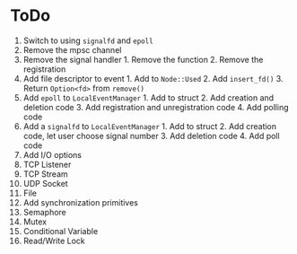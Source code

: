 # ToDo
 1. Switch to using `signalfd` and `epoll`
   1. Remove the mpsc channel
   2. Remove the signal handler
     1. Remove the function
     2. Remove the registration
   3. Add file descriptor to event
     1. Add to `Node::Used`
     2. Add `insert_fd()`
     3. Return `Option<fd>` from `remove()`
   4. Add `epoll` to `LocalEventManager`
     1. Add to struct
     2. Add creation and deletion code
     3. Add registration and unregistration code
     4. Add polling code
   5. Add a `signalfd` to `LocalEventManager`
     1. Add to struct
     2. Add creation code, let user choose signal number
     3. Add deletion code
     4. Add poll code
 2. Add I/O options
   1. TCP Listener
   2. TCP Stream
   3. UDP Socket
   4. File
 3. Add synchronization primitives
   1. Semaphore
   2. Mutex
   3. Conditional Variable
   4. Read/Write Lock